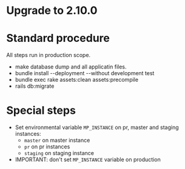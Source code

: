 # Upgrade to 2.10.0

# Standard procedure

All steps run in production scope.

- make database dump and all applicatin files.
- bundle install --deployment --without development test
- bundle exec rake assets:clean assets:precompile
- rails db:migrate

# Special steps

- Set environmental variable `MP_INSTANCE` on pr, master and staging instances:
  - `master` on master instance
  - `pr` on pr instances
  - `staging` on staging instance
- IMPORTANT: don't set `MP_INSTANCE` variable on production
